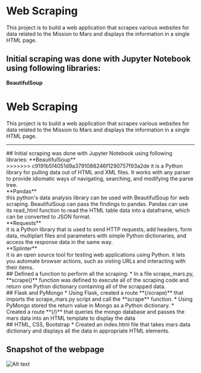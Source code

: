 
# Web Scraping
This project is to build a web application that scrapes various websites for data related to the Mission to Mars and displays the information in a single HTML page.

## Initial scraping was done with Jupyter Notebook using following libraries:
**BeautifulSoup**<br>
# Web Scraping 
This project is to build a web application that scrapes various websites for data related to the Mission to Mars and displays the information in a single HTML page.
<hr>
## Initial scraping was done with Jupyter Notebook using following libraries:
**BeautifulSoup**
<br>
>>>>>>> c9191b5f4051d9a3791088246f1290757f93a2de
it is a Python library for pulling data out of HTML and XML files. It works with any parser to provide idiomatic ways of navigating, searching, and modifying the parse tree.
<br>
**Pandas**
<br>
this python's data analysis library can be used with BeautifulSoup for web scraping. BeautifulSoup can pass the findings to pandas. Pandas can use its read_html function to read the HTML table data into a dataframe, which can be converted to JSON format.
<br>
**Requests**
<br>
it is a Python library that is used to send HTTP requests, add headers, form data, multiplart files and parameters with simple Python dictionaries, and access the response data in the same way.
<br>
**Splinter**
<br>
it is an open source tool for testing web applications using Python. it lets you automate browser actions, such as visting URLs and interacting with their items.
<br>
## Defined a function to perform all the scraping:
* In a file scrape_mars.py, **scrape()** function was defined to execute all of the scraping code and return one Python dictionary containing all of the scrapped data.
<br>
## Flask and PyMongo
* Using Flask, created a route **(/scrape)** that imports the scrape_mars.py script and call the **scrape** function.
* Using PyMongo stored the return value in Mongo as a Python dictionary.
* Created a route **(/)** that queries the mongo database and passes the mars data into an HTML template to display the data
<br>
## HTML, CSS, Bootstrap
* Created an index.html file that takes mars data dictionary and displays all the data in appropriate HTML elements.

## Snapshot of the webpage
![Alt text](webpage.png?raw=true "Optional Title")
